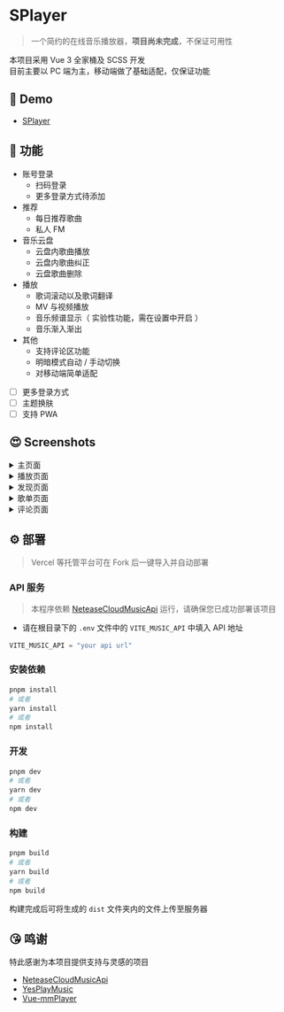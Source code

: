# SPlayer

> 一个简约的在线音乐播放器，**项目尚未完成**，不保证可用性

本项目采用 Vue 3 全家桶及 SCSS 开发  
目前主要以 PC 端为主，移动端做了基础适配，仅保证功能

## 👀 Demo

- [SPlayer](https://music.imsyy.top/)

## 🎉 功能

- 账号登录
  - 扫码登录
  - 更多登录方式待添加
- 推荐
  - 每日推荐歌曲
  - 私人 FM
- 音乐云盘
  - 云盘内歌曲播放
  - 云盘内歌曲纠正
  - 云盘歌曲删除
- 播放
  - 歌词滚动以及歌词翻译
  - MV 与视频播放
  - 音乐频谱显示（ 实验性功能，需在设置中开启 ）
  - 音乐渐入渐出
- 其他
  - 支持评论区功能
  - 明暗模式自动 / 手动切换
  - 对移动端简单适配

- [ ] 更多登录方式
- [ ] 主题换肤
- [ ] 支持 PWA

## 😍 Screenshots

<details>
<summary>主页面</summary>

![主页面](/screenshots/SPlayer%20-%20%E4%B8%BB%E9%A1%B5%E9%9D%A2.jpg)
</details>

<details>
<summary>播放页面</summary>

![播放页面](/screenshots/SPlayer%20-%20%E6%92%AD%E6%94%BE%E9%A1%B5%E9%9D%A2.jpg)
</details>

<details>
<summary>发现页面</summary>

![发现页面](/screenshots/SPlayer%20-%20%E5%8F%91%E7%8E%B0%E9%A1%B5%E9%9D%A2.jpg)
</details>

<details>
<summary>歌单页面</summary>

![歌单页面](/screenshots/SPlayer%20-%20%E6%AD%8C%E5%8D%95%E9%A1%B5%E9%9D%A2.jpg)
</details>

<details>
<summary>评论页面</summary>

![评论页面](/screenshots/SPlayer%20-%20%E8%AF%84%E8%AE%BA%E9%A1%B5%E9%9D%A2.jpg)
</details>

## ⚙️ 部署

> Vercel 等托管平台可在 Fork 后一键导入并自动部署

### API 服务

> 本程序依赖 [NeteaseCloudMusicApi](https://github.com/Binaryify/NeteaseCloudMusicApi) 运行，请确保您已成功部署该项目

- 请在根目录下的 `.env` 文件中的 `VITE_MUSIC_API` 中填入 API 地址

```js
VITE_MUSIC_API = "your api url"
```

### 安装依赖

```bash
pnpm install
# 或者
yarn install
# 或者
npm install
```

### 开发

```bash
pnpm dev
# 或者
yarn dev
# 或者
npm dev
```

### 构建

```bash
pnpm build
# 或者
yarn build
# 或者
npm build
```

构建完成后可将生成的 `dist` 文件夹内的文件上传至服务器

## 😘 鸣谢

特此感谢为本项目提供支持与灵感的项目

- [NeteaseCloudMusicApi](https://github.com/Binaryify/NeteaseCloudMusicApi)
- [YesPlayMusic](https://github.com/qier222/YesPlayMusic)
- [Vue-mmPlayer](https://github.com/maomao1996/Vue-mmPlayer)